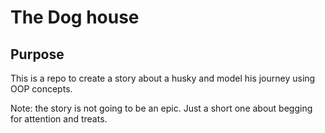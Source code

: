 # The Dog house
## Purpose
This is a repo to create a story about a husky and model his journey using OOP concepts.

Note: the story is not going to be an epic. Just a short one about begging for attention and treats.